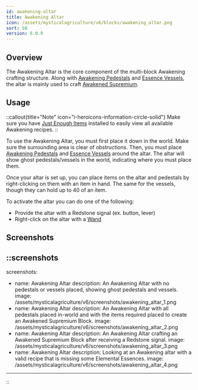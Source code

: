 ```yaml
---
id: awakening-altar
title: Awakening Altar
icon: /assets/mysticalagriculture/v6/blocks/awakening_altar.png
sort: 50
version: 6.0.0
---
```


## Overview

The Awakening Altar is the core component of the multi-block Awakening crafting structure. Along with [Awakening Pedestals](awakening-pedestal.md) and [Essence Vessels](essence-vessel.md), the altar is mainly used to craft [Awakened Supremium](../items/awakened-supremium.md).

## Usage

::callout{title="Note" icon="i-heroicons-information-circle-solid"}
Make sure you have <a href="https://www.curseforge.com/minecraft/mc-mods/jei">Just Enough Items</a> installed to easily view all available Awakening recipes.
::

To use the Awakening Altar, you must first place it down in the world. Make sure the surrounding area is clear of obstructions. Then, you must place [Awakening Pedestals](awakening-pedestal.md) and [Essence Vessels](essence-vessel.md) around the altar. The altar will show ghost pedestals/vessels in the world, indicating where you must place them.

Once your altar is set up, you can place items on the altar and pedestals by right-clicking on them with an item in hand. The same for the vessels, though they can hold up to 40 of an item.

To activate the altar you can do one of the following:
- Provide the altar with a Redstone signal (ex. button, lever)
- Right-click on the altar with a [Wand](../items/wand.md)

## Screenshots

::screenshots
---
screenshots:
  - name: Awakening Altar
    description: An Awakening Altar with no pedestals or vessels placed, showing ghost pedestals and vessels.
    image: /assets/mysticalagriculture/v6/screenshots/awakening_altar_1.png
  - name: Awakening Altar
    description: An Awakening Altar with all pedestals placed in-world and with the items required placed to create an Awakened Supremium Block.
    image: /assets/mysticalagriculture/v6/screenshots/awakening_altar_2.png
  - name: Awakening Altar
    description: An Awakening Altar crafting an Awakened Supremium Block after receiving a Redstone signal.
    image: /assets/mysticalagriculture/v6/screenshots/awakening_altar_3.png
  - name: Awakening Altar
    description: Looking at an Awakening altar with a valid recipe that is missing some Elemental Essences.
    image: /assets/mysticalagriculture/v6/screenshots/awakening_altar_4.png
---
::
